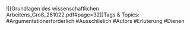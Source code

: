 
![[Grundlagen des wissenschaftlichen Arbeitens_Groß_281022.pdf#page=32]]Tags & Topics:
   #Argumentationerforderlich
   #Ausschlielich
   #Autors
   #Erluterung
   #Dienen